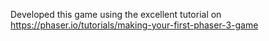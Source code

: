 Developed this game using the excellent tutorial on https://phaser.io/tutorials/making-your-first-phaser-3-game